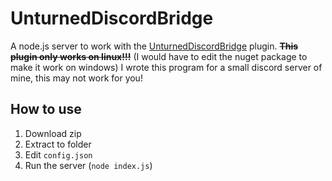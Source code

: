 # UnturnedDiscordBridge
A node.js server to work with the [UnturnedDiscordBridge](https://www.nuget.org/packages/UnturnedDiscordBridge/) plugin.
~~**This plugin only works on linux!!!**~~ (I would have to edit the nuget package to make it work on windows)
I wrote this program for a small discord server of mine, this may not work for you!

## How to use
1. Download zip
2. Extract to folder
3. Edit `config.json`
4. Run the server (`node index.js`)
